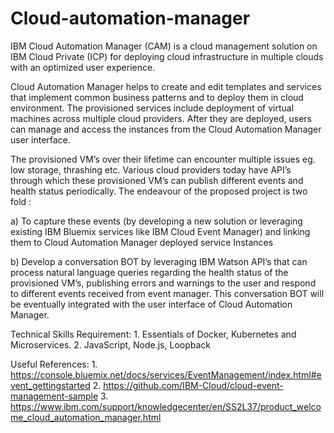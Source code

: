 # Cloud-automation-manager

IBM Cloud Automation Manager (CAM) is a cloud management solution on IBM Cloud Private (ICP) for deploying cloud infrastructure in multiple clouds with an optimized user experience. 

Cloud Automation Manager helps to create and edit templates and services that implement common business patterns and to deploy them in cloud environment. 
The provisioned services  include deployment of virtual machines across multiple cloud providers.  After they are deployed, users can manage and access the instances from the Cloud Automation Manager user interface.

The provisioned VM’s over their lifetime can encounter multiple issues eg. low storage, thrashing etc. Various cloud providers today have API’s through which these provisioned VM’s can publish  different events and health status periodically. The endeavour of the proposed project is two fold : 

   a) To capture these events (by developing a new solution or leveraging existing IBM Bluemix services like IBM Cloud Event Manager) and linking them to Cloud Automation Manager deployed service Instances
    
   b) Develop a conversation BOT by leveraging IBM Watson API’s that can process natural language queries regarding the health status of the provisioned VM’s, publishing errors and warnings to the user and respond to different events received from event manager. This conversation BOT will be eventually integrated with the user interface of Cloud Automation Manager.

Technical Skills Requirement:
    1. Essentials of Docker, Kubernetes and Microservices.
    2. JavaScript, Node.js,  Loopback

Useful References:
    1. https://console.bluemix.net/docs/services/EventManagement/index.html#event_gettingstarted
    2. https://github.com/IBM-Cloud/cloud-event-management-sample
    3. https://www.ibm.com/support/knowledgecenter/en/SS2L37/product_welcome_cloud_automation_manager.html
